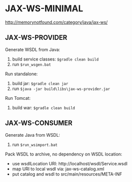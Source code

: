 # JAX-WS-MINIMAL

http://memorynotfound.com/category/java/jax-ws/


## JAX-WS-PROVIDER

Generate WSDL from Java:
1. build service classes: `$gradle clean build` 
2. run `$run_wsgen.bat`

Run standalone:
1. build jar: `$gradle clean jar`
2. run `$java -jar build\libs\jax-ws-provider.jar`

Run Tomcat:
1. build war: `$gradle clean build`


## JAX-WS-CONSUMER

Generate Java from WSDL:
1. run `$run_wsimport.bat`



Pack WSDL to archive, no dependency on WSDL location:
- use wsdlLocation URI: http://localhost/wsdl/Service.wsdl
- map URI to local wsdl via: jax-ws-catalog.xml
- put catalog and wsdl to src/main/resources/META-INF
